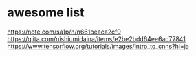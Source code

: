 # awesome list
https://note.com/sa1p/n/n661beaca2cf9 <br>
https://qiita.com/nishiumidaina/items/e2be2bdd64ee6ac77841<br>
https://www.tensorflow.org/tutorials/images/intro_to_cnns?hl=ja
